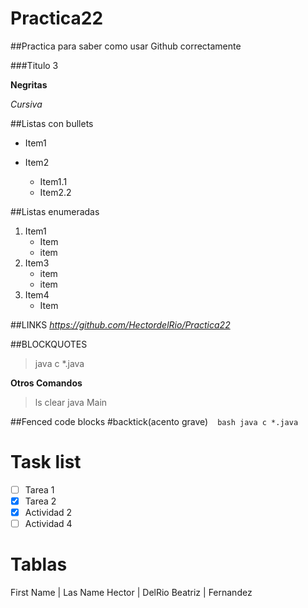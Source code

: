 # Practica22
##Practica para saber como usar Github correctamente

###Titulo 3

**Negritas**

_Cursiva_

##Listas con bullets
* Item1
* Item2

  * Item1.1
  * Item2.2
 
##Listas enumeradas

1. Item1
   * Item
   * item 
3. Item3
   * item
   * item
5. Item4
    * Item


##LINKS
*https://github.com/HectordelRio/Practica22*

##BLOCKQUOTES
 > java c *.java

**Otros Comandos**
> ls clear java Main
>
> 

##Fenced code blocks
#backtick(acento grave)
` ` ` bash
java c *.java
` ` ` 

# Task list
- [ ] Tarea 1
- [X] Tarea 2
- [X] Actividad 2
- [ ] Actividad 4

# Tablas
First Name | Las Name 
Hector | DelRio
Beatriz | Fernandez


